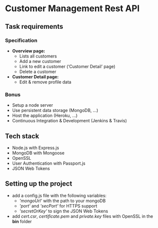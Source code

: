 # Customer Management Rest API

## Task requirements
### Specification
- **Overview page:**
    - Lists all customers
    - Add a new customer
    - Link to edit a customer (‘Customer Detail’ page)
    - Delete a customer
- **Customer Detail page:**
    - Edit & remove profile data

### Bonus
- Setup a node server
- Use persistent data storage (MongoDB, ...)
- Host the application (Heroku, ...)
- Continuous Integration & Development (Jenkins & Travis)

## Tech stack
- Node.js with Express.js
- MongoDB with Mongoose
- OpenSSL
- User Authentication with Passport.js
- JSON Web Tokens

## Setting up the project
- add a config.js file with the following variables:
    - *'mongoUrl'* with the path to your mongoDB
    - *'port'* and *'secPort'* for HTTPS support
    - *'secretOrKey'* to sign the JSON Web Tokens
- add *cert.csr*, *certificate.pem* and *private.key* files with OpenSSL in the **bin** folder
  